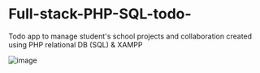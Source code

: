 # Full-stack-PHP-SQL-todo-
Todo app to manage student's school projects and collaboration created using PHP relational DB (SQL) & XAMPP

![image](https://user-images.githubusercontent.com/86953119/216096437-dfc7ee2d-4d32-49e7-862f-796c36e01f82.png)
